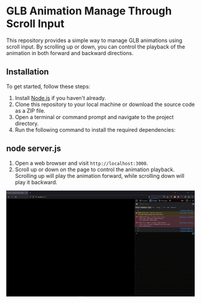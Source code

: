 # GLB Animation Manage Through Scroll Input

This repository provides a simple way to manage GLB animations using scroll input. By scrolling up or down, you can control the playback of the animation in both forward and backward directions.

## Installation

To get started, follow these steps:

1. Install [Node.js](https://nodejs.org) if you haven't already.
2. Clone this repository to your local machine or download the source code as a ZIP file.
3. Open a terminal or command prompt and navigate to the project directory.
4. Run the following command to install the required dependencies:


## node server.js

1. Open a web browser and visit `http://localhost:3000`.
2. Scroll up or down on the page to control the animation playback. Scrolling up will play the animation forward, while scrolling down will play it backward.


![Alt Text](assets/output.gif)